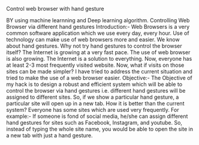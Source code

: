 Control web browser with hand gesture

BY using machine learnning and Deep learning algorithm. 
Controlling Web Browser via different hand gestures Introduction:- Web Browsers is a very common software application which we use every day, every hour. Use of technology can make use of web browsers more and easier. We know about hand gestures. Why not try hand gestures to control the browser itself? The Internet is growing at a very fast pace. The use of web browser is also growing. The Internet is a solution to everything. Now, everyone has at least 2-3 most frequently visited website. Now, what if visits on those sites can be made simpler? I have tried to address the current situation and tried to make the use of a web browser easier. Objective:- The Objective of my hack is to design a robust and efficient system which will be able to control the browser via hand gestures i.e. different hand gestures will be assigned to different sites. So, if we show a particular hand gesture, a particular site will open up in a new tab. How it is better than the current system? Everyone has some sites which are used very frequently. For example:- If someone is fond of social media, he/she can assign different hand gestures for sites such as Facebook, Instagram, and youtube. So, instead of typing the whole site name, you would be able to open the site in a new tab with just a hand gesture.
